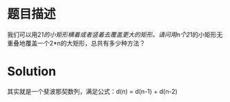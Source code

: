 # 题目描述

我们可以用2*1的小矩形横着或者竖着去覆盖更大的矩形。请问用n个2*1的小矩形无重叠地覆盖一个2*n的大矩形，总共有多少种方法？

# Solution

其实就是一个斐波那契数列，满足公式：d(n) = d(n-1) + d(n-2)
